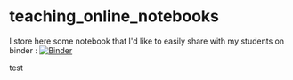# teaching_online_notebooks
I store here some notebook that I'd like to easily share with my students on binder : [![Binder](https://mybinder.org/badge_logo.svg)](https://mybinder.org/v2/gh/Guillaume-Garrigos/teaching_online_notebooks/main)





test